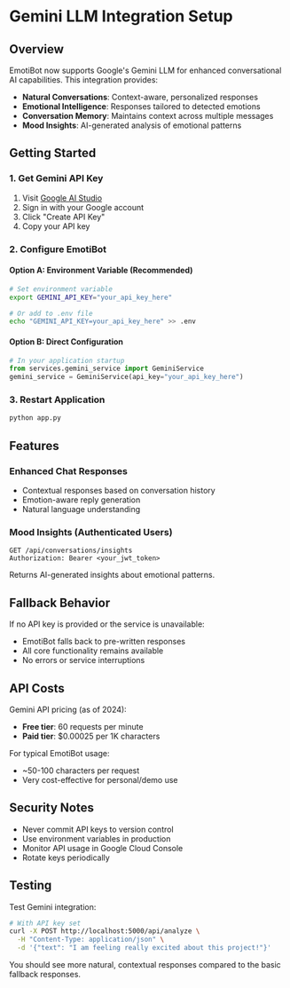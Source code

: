 # Gemini LLM Integration Setup

## Overview
EmotiBot now supports Google's Gemini LLM for enhanced conversational AI capabilities. This integration provides:

- **Natural Conversations**: Context-aware, personalized responses
- **Emotional Intelligence**: Responses tailored to detected emotions
- **Conversation Memory**: Maintains context across multiple messages
- **Mood Insights**: AI-generated analysis of emotional patterns

## Getting Started

### 1. Get Gemini API Key

1. Visit [Google AI Studio](https://makersuite.google.com/app/apikey)
2. Sign in with your Google account
3. Click "Create API Key"
4. Copy your API key

### 2. Configure EmotiBot

#### Option A: Environment Variable (Recommended)
```bash
# Set environment variable
export GEMINI_API_KEY="your_api_key_here"

# Or add to .env file
echo "GEMINI_API_KEY=your_api_key_here" >> .env
```

#### Option B: Direct Configuration
```python
# In your application startup
from services.gemini_service import GeminiService
gemini_service = GeminiService(api_key="your_api_key_here")
```

### 3. Restart Application
```bash
python app.py
```

## Features

### Enhanced Chat Responses
- Contextual responses based on conversation history
- Emotion-aware reply generation
- Natural language understanding

### Mood Insights (Authenticated Users)
```http
GET /api/conversations/insights
Authorization: Bearer <your_jwt_token>
```

Returns AI-generated insights about emotional patterns.

## Fallback Behavior

If no API key is provided or the service is unavailable:
- EmotiBot falls back to pre-written responses
- All core functionality remains available
- No errors or service interruptions

## API Costs

Gemini API pricing (as of 2024):
- **Free tier**: 60 requests per minute
- **Paid tier**: $0.00025 per 1K characters

For typical EmotiBot usage:
- ~50-100 characters per request
- Very cost-effective for personal/demo use

## Security Notes

- Never commit API keys to version control
- Use environment variables in production
- Monitor API usage in Google Cloud Console
- Rotate keys periodically

## Testing

Test Gemini integration:
```bash
# With API key set
curl -X POST http://localhost:5000/api/analyze \
  -H "Content-Type: application/json" \
  -d '{"text": "I am feeling really excited about this project!"}'
```

You should see more natural, contextual responses compared to the basic fallback responses. 